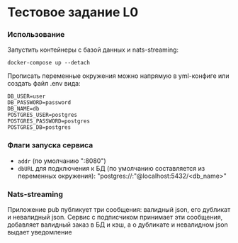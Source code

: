 # Тестовое задание L0

### Использование

Запустить контейнеры с базой данных и nats-streaming:

`docker-compose up --detach`

Прописать переменные окружения можно напрямую в yml-конфиге или создать файл .env вида:

```
DB_USER=user
DB_PASSWORD=password
DB_NAME=db
POSTGRES_USER=postgres
POSTGRES_PASSWORD=postgres
POSTGRES_DB=postgres
```

### Флаги запуска сервиса
- `addr` (по умолчанию ":8080")
- `dbURL` для подключения к БД (по умолчанию составляется из переменных окружения): "postgres://<user>:<password>"@localhost:5432/<db_name>"

### Nats-streaming
Приложение pub публикует три сообщения: валидный json, его дубликат и невалидный json. Сервис с подписчиком принимает эти сообщения, добавляет валидный заказ в БД и кэш, а о дубликате и невалидном json выдает уведомление
